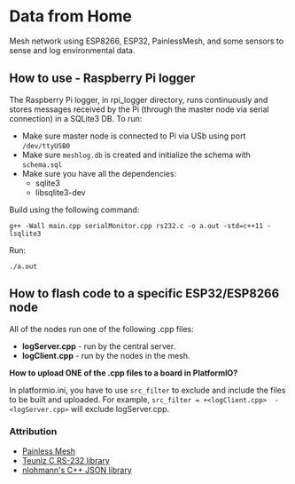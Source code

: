 # Data from Home

Mesh network using ESP8266, ESP32, 
PainlessMesh, and some sensors to 
sense and log environmental data.

## How to use - Raspberry Pi logger

The Raspberry Pi logger, in rpi_logger directory, runs continuously and stores messages received by the Pi (through the master node via serial connection) in a SQLite3 DB.  To run:

* Make sure master node is connected to Pi via USb using port `/dev/ttyUSB0`
* Make sure `meshlog.db` is created and initialize the schema with `schema.sql`
* Make sure you have all the dependencies:
    * sqlite3
    * libsqlite3-dev

Build using the following command:

`g++ -Wall main.cpp serialMonitor.cpp rs232.c -o a.out -std=c++11 -lsqlite3`

Run:

`./a.out`


## How to flash code to a specific ESP32/ESP8266 node

All of the nodes run one of the following .cpp files:

* **logServer.cpp** - run by the 
central server.
* **logClient.cpp** - run by the 
nodes in the mesh.

**How to upload ONE of the .cpp 
files to a board in PlatformIO?**

In platformio.ini, you have to 
use `src_filter` to exclude and 
include the files to be built and 
uploaded.  For example, 
`src_filter = +<logClient.cpp> 
-<logServer.cpp>` will exclude 
logServer.cpp.


### Attribution
* [Painless Mesh](https://github.com/gmag11/painlessMesh)
* [Teuniz C RS-232 library](https://gitlab.com/Teuniz/RS-232)
* [nlohmann's C++ JSON library](https://github.com/nlohmann/json)
